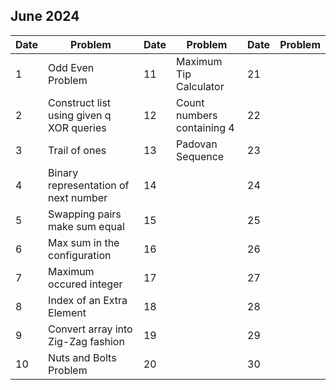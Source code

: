 ## June 2024

| Date | Problem                                  | Date | Problem                    | Date | Problem |
| ---- | ---------------------------------------- | ---- | -------------------------- | ---- | ------- |
| 1    | Odd Even Problem                         | 11   | Maximum Tip Calculator     | 21   |         |
| 2    | Construct list using given q XOR queries | 12   | Count numbers containing 4 | 22   |         |
| 3    | Trail of ones                            | 13   | Padovan Sequence           | 23   |         |
| 4    | Binary representation of next number     | 14   |                            | 24   |         |
| 5    | Swapping pairs make sum equal            | 15   |                            | 25   |         |
| 6    | Max sum in the configuration             | 16   |                            | 26   |         |
| 7    | Maximum occured integer                  | 17   |                            | 27   |         |
| 8    | Index of an Extra Element                | 18   |                            | 28   |         |
| 9    | Convert array into Zig-Zag fashion       | 19   |                            | 29   |         |
| 10   | Nuts and Bolts Problem                   | 20   |                            | 30   |         |
